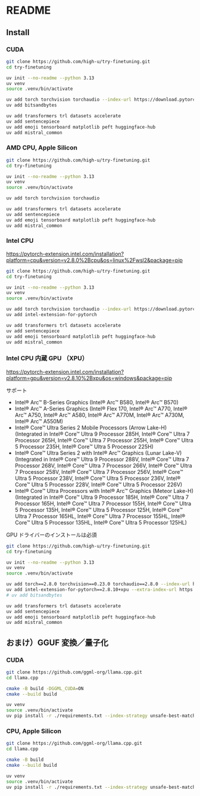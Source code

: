 # README

## Install

### CUDA

```bash
git clone https://github.com/high-u/try-finetuning.git
cd try-finetuning

uv init --no-readme --python 3.13
uv venv
source .venv/bin/activate

uv add torch torchvision torchaudio --index-url https://download.pytorch.org/whl/cu130
uv add bitsandbytes

uv add transformers trl datasets accelerate
uv add sentencepiece
uv add emoji tensorboard matplotlib peft huggingface-hub
uv add mistral_common
```

### AMD CPU, Apple Silicon

```bash
git clone https://github.com/high-u/try-finetuning.git
cd try-finetuning

uv init --no-readme --python 3.13
uv venv
source .venv/bin/activate

uv add torch torchvision torchaudio

uv add transformers trl datasets accelerate
uv add sentencepiece
uv add emoji tensorboard matplotlib peft huggingface-hub
uv add mistral_common
```

### Intel CPU

https://pytorch-extension.intel.com/installation?platform=cpu&version=v2.8.0%2Bcpu&os=linux%2Fwsl2&package=pip

```bash
git clone https://github.com/high-u/try-finetuning.git
cd try-finetuning

uv init --no-readme --python 3.13
uv venv
source .venv/bin/activate

uv add torch torchvision torchaudio --index-url https://download.pytorch.org/whl/cpu
uv add intel-extension-for-pytorch

uv add transformers trl datasets accelerate
uv add sentencepiece
uv add emoji tensorboard matplotlib peft huggingface-hub
uv add mistral_common
```

### Intel CPU 内蔵 GPU （XPU）

https://pytorch-extension.intel.com/installation?platform=gpu&version=v2.8.10%2Bxpu&os=windows&package=pip

サポート

- Intel® Arc™ B-Series Graphics (Intel® Arc™ B580, Intel® Arc™ B570)
- Intel® Arc™ A-Series Graphics (Intel® Flex 170, Intel® Arc™ A770, Intel® Arc™ A750, Intel® Arc™ A580, Intel® Arc™ A770M, Intel® Arc™ A730M, Intel® Arc™ A550M)
- Intel® Core™ Ultra Series 2 Mobile Processors (Arrow Lake-H) (Integrated in Intel® Core™ Ultra 9 Processor 285H, Intel® Core™ Ultra 7 Processor 265H, Intel® Core™ Ultra 7 Processor 255H, Intel® Core™ Ultra 5 Processor 235H, Intel® Core™ Ultra 5 Processor 225H)
- Intel® Core™ Ultra Series 2 with Intel® Arc™ Graphics (Lunar Lake-V) (Integrated in Intel® Core™ Ultra 9 Processor 288V, Intel® Core™ Ultra 7 Processor 268V, Intel® Core™ Ultra 7 Processor 266V, Intel® Core™ Ultra 7 Processor 258V, Intel® Core™ Ultra 7 Processor 256V, Intel® Core™ Ultra 5 Processor 238V, Intel® Core™ Ultra 5 Processor 236V, Intel® Core™ Ultra 5 Processor 228V, Intel® Core™ Ultra 5 Processor 226V)
- Intel® Core™ Ultra Processors with Intel® Arc™ Graphics (Meteor Lake-H) (Integrated in Intel® Core™ Ultra 9 Processor 185H, Intel® Core™ Ultra 7 Processor 165H, Intel® Core™ Ultra 7 Processor 155H, Intel® Core™ Ultra 5 Processor 135H, Intel® Core™ Ultra 5 Processor 125H, Intel® Core™ Ultra 7 Processor 165HL, Intel® Core™ Ultra 7 Processor 155HL, Intel® Core™ Ultra 5 Processor 135HL, Intel® Core™ Ultra 5 Processor 125HL)

GPU ドライバーのインストールは必須

```bash
git clone https://github.com/high-u/try-finetuning.git
cd try-finetuning

uv init --no-readme --python 3.13
uv venv
source .venv/bin/activate

uv add torch==2.8.0 torchvision==0.23.0 torchaudio==2.8.0 --index-url https://download.pytorch.org/whl/xpu
uv add intel-extension-for-pytorch==2.8.10+xpu --extra-index-url https://pytorch-extension.intel.com/release-whl/stable/xpu/us/
# uv add bitsandbytes

uv add transformers trl datasets accelerate
uv add sentencepiece
uv add emoji tensorboard matplotlib peft huggingface-hub
uv add mistral_common
```

## おまけ）GGUF 変換／量子化

### CUDA

```bash
git clone https://github.com/ggml-org/llama.cpp.git
cd llama.cpp

cmake -B build -DGGML_CUDA=ON
cmake --build build

uv venv
source .venv/bin/activate
uv pip install -r ./requirements.txt --index-strategy unsafe-best-match
```

### CPU, Apple Silicon

```bash
git clone https://github.com/ggml-org/llama.cpp.git
cd llama.cpp

cmake -B build
cmake --build build

uv venv
source .venv/bin/activate
uv pip install -r ./requirements.txt --index-strategy unsafe-best-match
```
